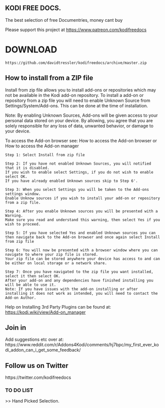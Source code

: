 <h2> KODI FREE DOCS. </h2> 

The best selection of free Documentries, money cant buy 

Please support this project at https://www.patreon.com/kodifreedocs

<h1> DOWNLOAD </h1>
    
    https://github.com/davidtressler/kodifreedocs/archive/master.zip


<h2> How to install from a ZIP file </h2>

Install from zip file allows you to install add-ons or repositories which may not be available in the Kodi add-on repository. To install a add-on or repository from a zip file you will need to enable Unknown Source from Settings/System/Add-ons. This can be done at the time of installation.

Note: By enabling Unknown Sources, Add-ons will be given access to your personal data stored on your device. By allowing, you agree that you are solely responsible for any loss of data, unwanted behavior, or damage to your device.

To access the Add-on browser see: How to access the Add-on browser or How to access the Add-on manager

    Step 1: Select Install from zip file

    Step 2: If you have not enabled Unknown Sources, you will notified that it is disabled.
    If you wish to enable select Settings, if you do not wish to enable select OK. 
    If you have already enabled Unknown sources skip to Step 6'.

    Step 3: When you select Settings you will be taken to the Add-ons settings window.
    Enable Unknow sources if you wish to install your add-on or repository from a zip file.

    Step 4: After you enable Unknown sources you will be presented with a Warning.
    Make sure you read and understand this warning, then select Yes if you wish to proceed.

    Step 5: If you have selected Yes and enabled Unknown sources you can then navigate back to the Add-on browser and once again select Install from zip file

    Step 6: You will now be presented with a browser window where you can navigate to where your zip file is stored. 
    Your zip file can be stored anywhere your device has access to and can be either on local storage or a network share.

    Step 7: Once you have navigated to the zip file you want installed, select it then select OK. 
    After your add-on and any dependencies have finished installing you will be able to use it.
    Note: If you have issues with the add-on installing or after installing it does not work as intended, you will need to contact the Add-on Author.




  
  
Help on Installing 3rd Party Plugins can be found at: 
https://kodi.wiki/view/Add-on_manager




<h2>Join in</h2>
Add suggestions etc over at: 
https://www.reddit.com/r/Addons4Kodi/comments/hj7bpc/my_first_ever_kodi_addon_can_i_get_some_feedback/

<h2>Follow us on Twitter</h2>
https://twitter.com/kodifreedocs

<h3>
  TO DO LIST</h3>
   >> Hand Picked Selection. 
  

